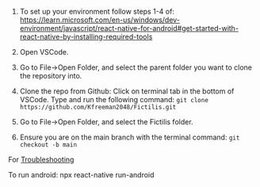 1. To set up your environment follow steps 1-4 of: 
https://learn.microsoft.com/en-us/windows/dev-environment/javascript/react-native-for-android#get-started-with-react-native-by-installing-required-tools

2. Open VSCode.

3. Go to File->Open Folder, and select the parent folder you want to clone the repository into.

4. Clone the repo from Github:
   Click on terminal tab in the bottom of VSCode.
   Type and run the following command:
   `git clone https://github.com/Kfreeman2048/Fictilis.git`

5. Go to File->Open Folder, and select the Fictilis folder.

6. Ensure you are on the main branch with the terminal command:
   `git checkout -b main`

For [Troubleshooting](https://reactnative.dev/docs/troubleshooting)

To run android: npx react-native run-android